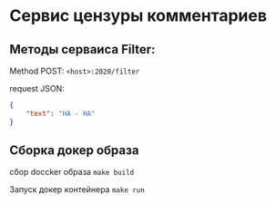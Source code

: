# Сервис цензуры комментариев


## Методы серваиса Filter:

Method POST: `<host>:2020/filter`

request JSON:

```json
{
    "text": "HA - HA"
}
```

## Сборка докер образа

сбор doccker образа
`make build`

Запуск докер контейнера
`make run`